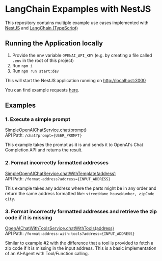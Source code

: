 # LangChain Expamples with NestJS
This repository contains multiple example use cases implemented with 
[NestJS](https://docs.nestjs.com/) and [LangChain (TypeScript)](https://js.langchain.com/docs/get_started/introduction)

## Running the Application locally
1. Provide the env variable `OPENAI_API_KEY` (e.g. by creating a file called `.env` in the root of this project)
2. Run `npm i`
3. Run `npm run start:dev`

This will start the NestJS application running on [http://localhost:3000](http://localhost:3000)

You can find example requests [here](http/requests.http).

## Examples
### 1. Execute a simple prompt
[SimpleOpenAIChatService.chat(prompt)](src/openai/simple-chat/simple-openai-chat.service.ts)  
API Path: `/chat?prompt={USER_PROMPT}`

This example takes the prompt as it is and sends it to OpenAI's Chat Completion API and returns the result.

### 2. Format incorrectly formatted addresses
[SimpleOpenAIChatService.chatWithTemplate(address)](src/openai/simple-chat/simple-openai-chat.service.ts)  
API Path: `/format-address?address={INPUT_ADDRESS}`

This example takes any address where the parts might be in any order and return the same address formatted like: `streetName houseNumber, zipCode city`.

### 3. Format incorrectly formatted addresses and retrieve the zip code if it is missing
[OpenAIChatWithToolsService.chatWithTools(address)](src/openai/chat-with-tools/openai-chat-with-tools.service.ts)  
API Path: `/format-address-with-tools?address={INPUT_ADDRESS}`

Similar to example #2 with the difference that a tool is provided to fetch a zip code if it is missing in the input address. This is a basic implementation of an AI-Agent with Tool/Function calling. 

